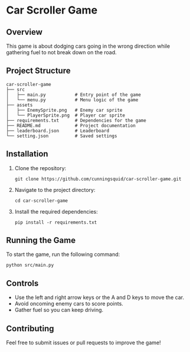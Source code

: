 # Car Scroller Game

## Overview
This game is about dodging cars going in the wrong direction while gathering fuel to not break down on the road.

## Project Structure
```
car-scroller-game
├── src
│   ├── main.py           # Entry point of the game
│   └── menu.py           # Menu logic of the game
├── assets
│   ├── EnemySprite.png   # Enemy car sprite
│   └── PlayerSprite.png  # Player car sprite
├── requirements.txt      # Dependencies for the game
├── README.md             # Project documentation
├── leaderboard.json      # Leaderboard
└── setting.json          # Saved settings

```

## Installation
1. Clone the repository:
   ```
   git clone https://github.com/cunningsquid/car-scroller-game.git
   ```
2. Navigate to the project directory:
   ```
   cd car-scroller-game
   ```
3. Install the required dependencies:
   ```
   pip install -r requirements.txt
   ```

## Running the Game
To start the game, run the following command:
```
python src/main.py
```

## Controls
- Use the left and right arrow keys or the A and D keys to move the car.
- Avoid oncoming enemy cars to score points.
- Gather fuel so you can keep driving.

## Contributing
Feel free to submit issues or pull requests to improve the game!